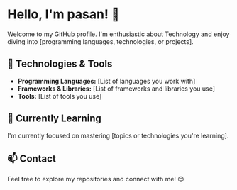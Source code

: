 
# Hello, I'm pasan! 👋

Welcome to my GitHub profile. I'm enthusiastic about Technology and enjoy diving into [programming languages, technologies, or projects].

## 🔧 **Technologies & Tools**

- **Programming Languages:** [List of languages you work with]
- **Frameworks & Libraries:** [List of frameworks and libraries you use]
- **Tools:** [List of tools you use]

## 🌱 **Currently Learning**

I'm currently focused on mastering [topics or technologies you're learning].



## 📫 **Contact**


Feel free to explore my repositories and connect with me! 😊
